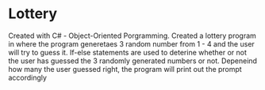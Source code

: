 # Lottery
Created with C# - Object-Oriented Porgramming.
Created a lottery program in where the program generetaes 3 random number from 1 - 4 and the user will try to guess it.
If-else statements are used to deterine whether or not the user has guessed the 3 randomly generated numbers or not. 
Depeneind how many the user guessed right, the program will print out the prompt accordingly
